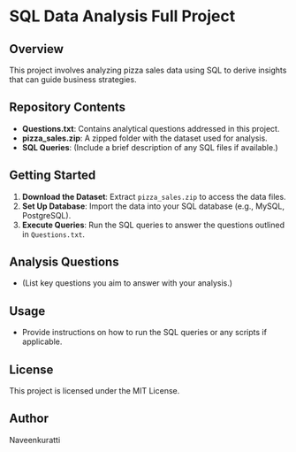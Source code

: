 # SQL Data Analysis Full Project
                                                                         
      
## Overview
This project involves analyzing pizza sales data using SQL to derive insights that can guide business strategies.
                                        
## Repository Contents    
- **Questions.txt**: Contains analytical questions addressed in this project.
- **pizza_sales.zip**: A zipped folder with the dataset used for analysis.
- **SQL Queries**: (Include a brief description of any SQL files if available.)

## Getting Started
1. **Download the Dataset**: Extract `pizza_sales.zip` to access the data files.
2. **Set Up Database**: Import the data into your SQL database (e.g., MySQL, PostgreSQL).
3. **Execute Queries**: Run the SQL queries to answer the questions outlined in `Questions.txt`.

## Analysis Questions
- (List key questions you aim to answer with your analysis.)        

## Usage
- Provide instructions on how to run the SQL queries or any scripts if applicable.

## License
This project is licensed under the MIT License.

## Author
Naveenkuratti
